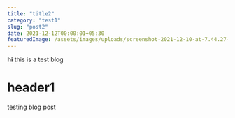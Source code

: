 ```yaml
---
title: "title2"
category: "test1"
slug: "post2"
date: 2021-12-12T00:00:01+05:30
featuredImage: /assets/images/uploads/screenshot-2021-12-10-at-7.44.27-pm.png
---
```


**hi** this is a test blog

# header1

testing blog post
